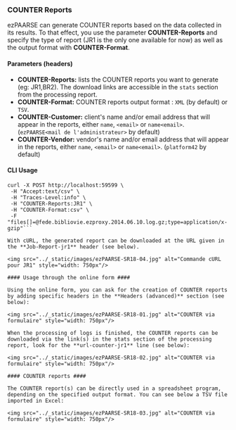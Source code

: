 ### COUNTER Reports ###

ezPAARSE can generate COUNTER reports based on the data collected in its results.
To that effect, you use the parameter **COUNTER-Reports** and specify the type of report (JR1 is the only one available for now) as well as the output format with **COUNTER-Format**.


#### Parameters (headers) ####

-   **COUNTER-Reports:** lists the COUNTER reports you want to generate (eg: JR1,BR2). The download links are accessible in the `stats` section from the processing report.
-   **COUNTER-Format:** COUNTER reports output format : `XML` (by default) or `TSV`.  
-   **COUNTER-Customer:** client's name and/or email address that will appear in the reports, either `name`, `<email>` or `name<email>`. (`ezPAARSE<mail de l'administrateur>` by default)  
-   **COUNTER-Vendor:** vendor's name and/or email address that will appear in the reports, either `name`, `<email>` or `name<email>`. (`platform42` by default)  

#### CLI Usage ####

```shell
curl -X POST http://localhost:59599 \
 -H "Accept:text/csv" \
 -H "Traces-Level:info" \
 -H "COUNTER-Reports:JR1" \
 -H "COUNTER-Format:csv" \
 -F "files[]=@fede.bibliovie.ezproxy.2014.06.10.log.gz;type=application/x-gzip"```

With cURL, the generated report can be downloaded at the URL given in the **Job-Report-jr1** header (see below).

<img src="../_static/images/ezPAARSE-SR18-04.jpg" alt="Commande cURL pour JR1" style="width: 750px"/>

#### Usage through the online form ####

Using the online form, you can ask for the creation of COUNTER reports by adding specific headers in the **Headers (advanced)** section (see below):

<img src="../_static/images/ezPAARSE-SR18-01.jpg" alt="COUNTER via formulaire" style="width: 750px"/>

When the processing of logs is finished, the COUNTER reports can be downloaded via the link(s) in the stats section of the processing report, look for the **url-counter-jr1** line (see below):

<img src="../_static/images/ezPAARSE-SR18-02.jpg" alt="COUNTER via formulaire" style="width: 750px"/>

#### COUNTER reports ####

The COUNTER report(s) can be directly used in a spreadsheet program, depending on the specified output format. You can see below a TSV file imported in Excel:

<img src="../_static/images/ezPAARSE-SR18-03.jpg" alt="COUNTER via formulaire" style="width: 750px"/>

